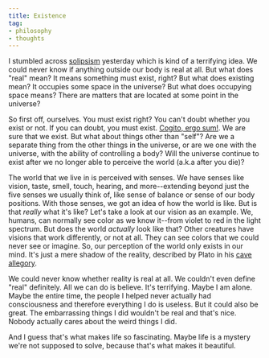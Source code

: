 ```yaml
---
title: Existence
tag:
- philosophy
- thoughts
---
```


I stumbled across [solipsism](https://en.wikipedia.org/wiki/Solipsism) yesterday which is kind of a terrifying idea. We could never know if anything outside our body is real at all. But what does "real" mean? It means something must exist, right? But what does existing mean? It occupies some space in the universe? But what does occupying space means? There are matters that are located at some point in the universe?

So first off, ourselves. You must exist right? You can't doubt whether you exist or not. If you can doubt, you must exist. [Cogito, ergo sum!](https://en.wikipedia.org/wiki/Cogito%2C_ergo_sum). We are sure that we exist. But what about things other than "self"? Are we a separate thing from the other things in the universe, or are we one with the universe, with the ability of controlling a body? Will the universe continue to exist after we no longer able to perceive the world (a.k.a after you die)?

The world that we live in is perceived with senses. We have senses like vision, taste, smell, touch, hearing, and more--extending beyond just the five senses we usually think of, like sense of balance or sense of our body positions. With those senses, we got an idea of how the world is like. But is that *really* what it's like? Let's take a look at our vision as an example. We, humans, can normally see color as we know it--from violet to red in the light spectrum. But does the world *actually* look like that? Other creatures have visions that work differently, or not at all. They can see colors that we could never see or imagine. So, our perception of the world only exists in our mind. It's just a mere shadow of the reality, described by Plato in his [cave allegory](https://en.wikipedia.org/wiki/Allegory_of_the_cave).

We could never know whether reality is real at all. We couldn't even define "real" definitely. All we can do is believe. It's terrifying. Maybe I am alone. Maybe the entire time, the people I helped never actually had consciousness and therefore everything I do is useless. But it could also be great. The embarrassing things I did wouldn't be real and that's nice. Nobody actually cares about the weird things I did.

And I guess that's what makes life so fascinating. Maybe life is a mystery we're not supposed to solve, because that's what makes it beautiful.
